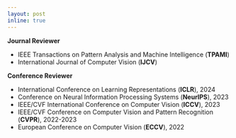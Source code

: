 ```yaml
---
layout: post
inline: true
---
```


**Journal Reviewer**
- IEEE Transactions on Pattern Analysis and Machine Intelligence (**TPAMI**)
- International Journal of Computer Vision (**IJCV**)

**Conference Reviewer**
- International Conference on Learning Representations (**ICLR**), 2024
- Conference on Neural Information Processing Systems (**NeurIPS**), 2023
- IEEE/CVF International Conference on Computer Vision (**ICCV**), 2023
- IEEE/CVF Conference on Computer Vision and Pattern Recognition (**CVPR**), 2022-2023
- European Conference on Computer Vision (**ECCV**), 2022